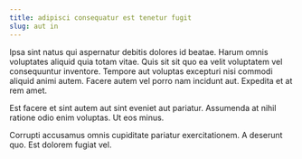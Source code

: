 ```yaml
---
title: adipisci consequatur est tenetur fugit
slug: aut in
---
```


Ipsa sint natus qui aspernatur debitis dolores id beatae. Harum omnis voluptates aliquid quia totam vitae. Quis sit sit quo ea velit voluptatem vel consequuntur inventore. Tempore aut voluptas excepturi nisi commodi aliquid animi autem. Facere autem vel porro nam incidunt aut. Expedita et at rem amet.

Est facere et sint autem aut sint eveniet aut pariatur. Assumenda at nihil ratione odio enim voluptas. Ut eos minus.

Corrupti accusamus omnis cupiditate pariatur exercitationem. A deserunt quo. Est dolorem fugiat vel.
